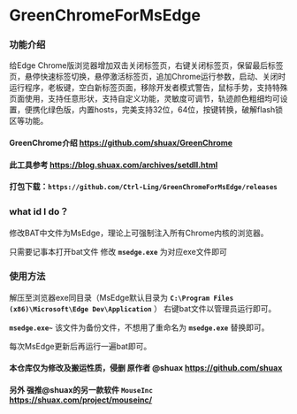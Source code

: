 # GreenChromeForMsEdge

### 功能介绍 

给Edge Chrome版浏览器增加双击关闭标签页，右键关闭标签页，保留最后标签页，悬停快速标签切换，悬停激活标签页，追加Chrome运行参数，启动、关闭时运行程序，老板键，空白新标签页面，移除开发者模式警告，鼠标手势，支持特殊页面使用，支持任意形状，支持自定义功能，灵敏度可调节，轨迹颜色粗细均可设置，便携化绿色版，内置hosts，完美支持32位，64位，按键转换，破解flash锁区等功能。

#### GreenChrome介绍 https://github.com/shuax/GreenChrome

#### 此工具参考 https://blog.shuax.com/archives/setdll.html

#### 打包下载：`https://github.com/Ctrl-Ling/GreenChromeForMsEdge/releases`

### what id I do？

修改BAT中文件为MsEdge，理论上可强制注入所有Chrome内核的浏览器。

只需要记事本打开bat文件 修改 **`msedge.exe`** 为对应exe文件即可

### 使用方法

解压至浏览器exe同目录（MsEdge默认目录为 **`C:\Program Files (x86)\Microsoft\Edge Dev\Application`** ） 右键bat文件以管理员运行即可。

**`msedge.exe~`** 该文件为备份文件，不想用了重命名为 **`msedge.exe`** 替换即可。

每次MsEdge更新后再运行一遍bat即可。

#### 本仓库仅为修改及搬运性质，侵删 原作者 @shuax https://github.com/shuax

#### 另外 强推@shuax的另一款软件 `MouseInc`  https://shuax.com/project/mouseinc/
